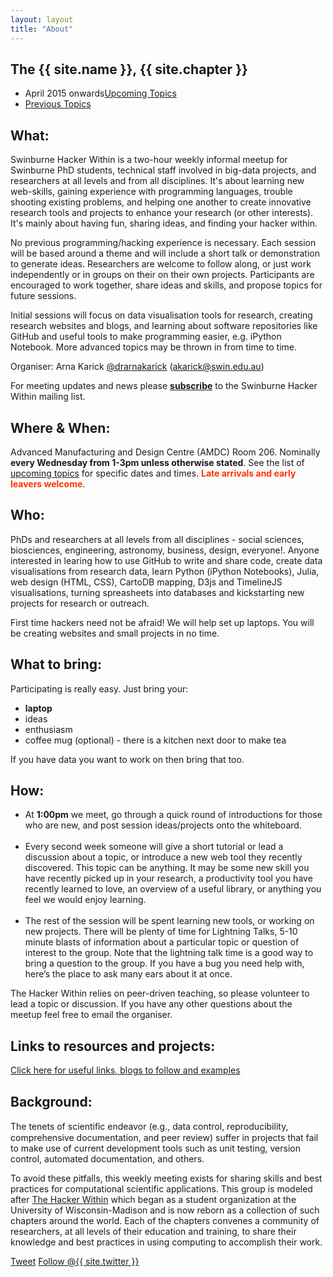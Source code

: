 ```yaml
---
layout: layout
title: "About"
---
```


<!-- You can edit this whole page, remove it, or use it as basis for any non-post pages you have. -->
<section class="content">

The {{ site.name }}, {{ site.chapter }}
========================================

<ul class="listing">
<li>
<span>April 2015 onwards</span><a href="{{ site.url }}/upcoming.html">Upcoming Topics</a>
</li>
<li>
<span> </span><a href="{{ site.url }}/previous.html">Previous Topics</a>
</li>
</ul>


What:
-----

Swinburne Hacker Within is a two-hour weekly informal meetup for Swinburne PhD students, technical staff involved in big-data projects, and researchers at all levels and from all disciplines. It's about learning new web-skills, gaining experience with programming languages, trouble shooting existing problems, and helping one another to create innovative research tools and projects to enhance your research (or other interests). It's mainly about having fun, sharing ideas, and finding your hacker within.

No previous programming/hacking experience is necessary. Each session will be based around a theme and will include a
short talk or demonstration to generate ideas. Researchers are welcome to follow along, or just work independently or
in groups on their on their own projects. Participants are encouraged to work together, share ideas and skills, and 
propose topics for future sessions.

Initial sessions will focus on data visualisation tools for research, creating research websites and blogs, and learning about software repositories like GitHub and useful tools to make programming easier, e.g. iPython Notebook. More advanced topics may be thrown in from time to time.

Organiser: Arna Karick <a href="http://twitter.com/drarnakarick">@drarnakarick</a> (<a href="mailto:akarick@swin.edu.au">akarick@swin.edu.au</a>)

For meeting updates and news please <a href="mailto:RIS@swin.edu.au?Subject=Please add me to the Hacker Within and e-Research mailing lists"><strong>subscribe</strong></a> to the Swinburne Hacker Within mailing list.</p>

Where & When: 
-----

Advanced Manufacturing and Design Centre (AMDC) Room 206. Nominally <strong>every Wednesday from 1-3pm unless otherwise stated</strong>. See the list of <a href="http://thehackerwithin.github.io/swinburne/upcoming.html">upcoming topics</a> for specific dates and times. <font color="#FF3300"><strong> Late arrivals and early leavers welcome</strong></font>.


Who:
-----

PhDs and researchers at all levels from all disciplines - social sciences, biosciences, engineering, astronomy, business, design, everyone!.  Anyone interested in learing how to use GitHub to write and share code, create data visualisations from research data, learn Python (iPython Notebooks), Julia, web design (HTML, CSS), CartoDB mapping, D3js and TimelineJS visualisations, turning spreasheets into databases and kickstarting new projects for research or outreach.

First time hackers need not be afraid! We will help set up laptops. You will be creating websites and small projects in no time. 

What to bring:
-----

Participating is really easy. Just bring your:

<ul>
<li><strong>laptop</strong></li>
<li>ideas</li>
<li>enthusiasm</li>
<li>coffee mug (optional) - there is a kitchen next door to make tea</li>
</ul>
If you have data you want to work on then bring that too.


How:
-----

<ul>
<li> At <b>1:00pm</b> we meet, go through a quick round of introductions for those who are new, and post session ideas/projects onto the whiteboard.</li><br>
<li> Every second week someone will give a short tutorial or lead a discussion about a topic, or introduce a new web tool they recently discovered. This topic can be anything. It may be some new skill you have recently picked up in your research, a productivity tool you have recently learned to love, an overview of a useful library, or anything you feel we would enjoy learning.</li><br>
<li> The rest of the session will be spent learning new tools, or working on new projects. There will be plenty of time for Lightning Talks, 5-10 minute blasts of information about a particular topic or question of interest to the group. Note that the lightning talk time is a good way to bring a question to the group. If you have a bug you need help with, here’s the place to ask many ears about it at once.</li>

</ul>

The Hacker Within relies on peer-driven teaching, so please volunteer to lead a topic or discussion. If you have any other questions about the meetup feel free to email the organiser.

Links to resources and projects:
-----

<a href="{{ site.url }}/links.html">Click here for useful links, blogs to follow and examples</a>


Background:
------

The tenets of scientiﬁc endeavor (e.g., data control, reproducibility, 
comprehensive documentation, and peer review) suffer in projects that fail 
to make use of current development tools such as unit testing, version 
control, automated documentation, and others.


To avoid these pitfalls, this weekly meeting exists for sharing skills and best practices for 
computational scientific applications. This group is modeled after <a href="http://thehackerwithin.github.io">The 
Hacker Within</a> which  began as a student organization at the University of Wisconsin-Madison and 
is now reborn as a collection of such chapters around the world. Each of 
the chapters convenes a community of researchers, at all levels of their 
education and training, to share their knowledge and best practices in 
using computing to accomplish their work.

<a href="http://twitter.com/share" class="twitter-share-button" data-count="none" data-via="{{ site.twitter }}">Tweet</a>
<a href="http://twitter.com/{{ site.twitter }}" class="twitter-follow-button" data-show-count="false">Follow @{{ site.twitter }}</a>
<script src="http://platform.twitter.com/widgets.js" type="text/javascript"></script>
</section>

